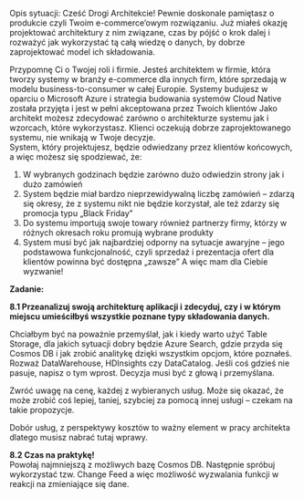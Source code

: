 Opis sytuacji:
Cześć Drogi Architekcie! 
Pewnie doskonale pamiętasz o produkcie czyli Twoim e-commerce’owym rozwiązaniu.
Już miałeś okazję projektować architektury z nim związane, czas by pójść o krok dalej i rozważyć jak wykorzystać tą całą wiedzę o danych, by dobrze zaprojektować model ich składowania.

Przypomnę Ci o Twojej roli i firmie. 
Jesteś architektem w firmie, która tworzy systemy w branży e-commerce dla innych firm, które sprzedają w modelu business-to-consumer w całej Europie. Systemy budujesz w oparciu o Microsoft Azure i strategia budowania systemów Cloud Native została przyjęta i jest w pełni akceptowana przez Twoich klientów
Jako architekt możesz zdecydować zarówno o architekturze systemu jak i wzorcach, które wykorzystasz. Klienci oczekują dobrze zaprojektowanego systemu, nie wnikają w Twoje decyzje.  
System, który projektujesz, będzie odwiedzany przez klientów końcowych, a więc możesz się spodziewać, że:
1)	W wybranych godzinach będzie zarówno dużo odwiedzin strony jak i dużo zamówień
2)	System będzie miał bardzo nieprzewidywalną liczbę zamówień – zdarzą się okresy, że z systemu nikt nie będzie korzystał, ale też zdarzy się promocja typu „Black Friday”
3)	Do systemu importują swoje towary również partnerzy firmy, którzy w różnych okresach roku promują wybrane produkty
4)	System musi być jak najbardziej odporny na sytuacje awaryjne – jego podstawowa funkcjonalność, czyli sprzedaż i prezentacja ofert dla klientów powinna być dostępna „zawsze” 
A więc mam dla Ciebie wyzwanie! 

<b>Zadanie:</b>

 
<b>8.1 Przeanalizuj swoją architekturę aplikacji i zdecyduj, czy i w którym miejscu umieściłbyś wszystkie poznane typy składowania danych. </b>
 
Chciałbym być na poważnie przemyślał, jak i kiedy warto użyć Table Storage, dla jakich sytuacji dobry będzie Azure Search, gdzie przyda się Cosmos DB i jak zrobić analitykę dzięki wszystkim opcjom, które poznałeś. Rozważ DataWarehouse, HDInsights czy DataCatalog. Jeśli coś gdzieś nie pasuje, napisz o tym wprost. Decyzja musi być z głową i przemyślana. 
 
Zwróć uwagę na cenę, każdej z wybieranych usług. Może się okazać, że może zrobić coś lepiej, taniej, szybciej za pomocą innej usługi – czekam na takie propozycje. 

Dobór usług, z perspektywy kosztów to ważny element w pracy architekta dlatego musisz nabrać tutaj wprawy.
 
<b>8.2 Czas na praktykę!</b><br>
Powołaj najmniejszą z możliwych bazę Cosmos DB. Następnie spróbuj wykorzystać tzw. Change Feed a więc możliwość wyzwalania funkcji w reakcji na zmieniające się dane. 
 
